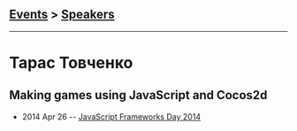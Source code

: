 ## [Events](../README.md) > [Speakers](../speakers.md)
---

# Тарас Товченко

## Making games using JavaScript and Cocos2d
- 2014 Apr 26 -- [JavaScript Frameworks Day 2014](https://frameworksdays.com/event/js-frameworks-day-2014/review/making-games-using-JavaScript-and-cocos2d)    
